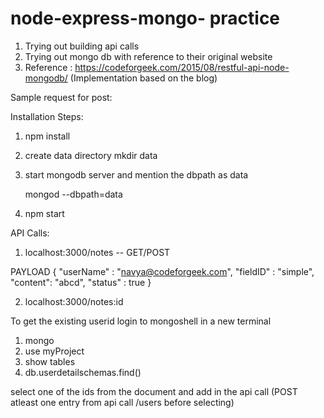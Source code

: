 # node-express-mongo- practice  



1) Trying out building api calls
2) Trying out mongo db with reference to their original website
3) Reference : https://codeforgeek.com/2015/08/restful-api-node-mongodb/ (Implementation based on the blog)

Sample request for post:


Installation Steps:

1) npm install

2) create data directory 
	mkdir data

3) start mongodb server and mention the dbpath as data 

	mongod --dbpath=data

4) npm start



API Calls:


1) localhost:3000/notes -- GET/POST

PAYLOAD
{
    "userName" : "navya@codeforgeek.com",
    "fieldID" : "simple",
    "content": "abcd",
    "status" : true
}


2) localhost:3000/notes:id 

To get the existing userid login to mongoshell in a new terminal

1) mongo
2) use myProject
3) show tables
4) db.userdetailschemas.find()


select one of the ids from the document and add in the api call (POST atleast one entry from api call /users before selecting) 








